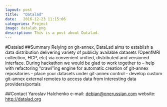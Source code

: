 ```yaml
---
layout: post
title:  "Datalad"
date:   2016-12-23 11:15:06
categories: Project
image: datalab.png
description: This is a post about Datalad.
---
```

#Datalad
##Summary
Relying on git-annex, DataLad aims to establish a data distribution delivering variety of publicly available datasets (OpenfMRI collection, HCP, etc) via convenient unified, distributed and versioned interface. During hackathon we would be glad to work together to – help with refactoring “crawl”ing engine for automatic creation of git-annex repositories – place your datasets under git-annex control – develop custom git-annex external remotes to access data from interesting data providers/portals

##Contact
Yaroslav Halchenko
e-mail: debian@onerussian.com
website: http://datalad.org
